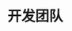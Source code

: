 # 开发团队

<ArticleMetadata />

<TeamCard />

<script setup>
import { VPTeamMembers } from 'vitepress/theme'

const members = [
  {
    avatar: 'https://www.github.com/lzy98276.png',
    name: '黎泽懿 Aionflux',
    title: '设计&创意&策划&维护&文档&测试',
    links: [
      { icon: 'github', link: 'https://github.com/lzy98276' },
      { icon: 'qq', link: 'https://tool.gljlw.com/qq/?qq=3267139343' },
      { icon: 'bilibili', link: 'https://space.bilibili.com/520571577' },
      { icon: 'maildotru', link: 'mailto:lzy.12@foxmail.com' }
    ]
  },
  {
    avatar: 'https://www.github.com/QiKeZhiCao.png',
    name: '弃稞之草',
    title: '创意&维护',
    links: [
      { icon: 'github', link: 'https://github.com/QiKeZhiCao' }
    ]
  },
  {
    avatar: 'https://s1.aigei.com/src/img/png/99/9905f63f0ac84e208384244c5b23ee53.png?imageMogr2/auto-orient/thumbnail/!282x282r/gravity/Center/crop/282x282/quality/85/%7CimageView2/2/w/282&e=2051020800&token=P7S2Xpzfz11vAkASLTkfHN7Fw-oOZBecqeJaxypL:WNG863ZQ7bUeD3BN9YoTrvL2vRc=',
    name: 'system-linux-cmb',
    title: '应用测试'
  },
  {
    avatar: 'https://www.github.com/yuanbenxin.png',
    name: '本新同学',
    title: '响应式前端页面设计及维护&文档',
    links: [
      { icon: 'github', link: 'https://github.com/yuanbenxin' },
      { icon: 'qq', link: 'https://tool.gljlw.com/qq/?qq=3256651295' }
    ]
  }
]
</script>

<VPTeamMembers size="medium" :members="members" />